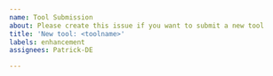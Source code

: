 ```yaml
---
name: Tool Submission
about: Please create this issue if you want to submit a new tool
title: 'New tool: <toolname>'
labels: enhancement
assignees: Patrick-DE

---
```


<JSON>
